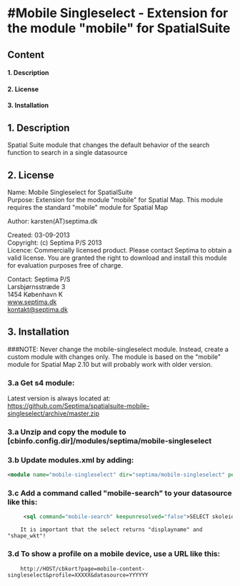 #Mobile Singleselect - Extension for the module "mobile" for SpatialSuite
===
## Content

#### 1. Description
#### 2. License
#### 3. Installation

## 1. Description
Spatial Suite module that changes the default behavior of the search function to search in 
a single datasource

## 2. License
 Name:        Mobile Singleselect for SpatialSuite  
 Purpose:     Extension for the module "mobile" for Spatial Map. This module requires the standard "mobile" module for Spatial Map

 Author:      karsten(AT)septima.dk
  
 Created:     03-09-2013  
 Copyright:   (c) Septima P/S 2013  
 Licence:     Commercially licensed product. Please contact Septima to obtain
              a valid license.
              You are granted the right to download and install this module for
              evaluation purposes free of charge.
              
 Contact:     Septima P/S  
              Larsbjørnsstræde 3  
              1454 København K  
              www.septima.dk  
              kontakt@septima.dk  

## 3. Installation

###NOTE: Never change the mobile-singleselect module. Instead, create a custom module with changes only.
         The module is based on the "mobile" module for Spatial Map 2.10 but will probably work with older version.


### 3.a Get s4 module:
Latest version is always located at:  
      https://github.com/Septima/spatialsuite-mobile-singleselect/archive/master.zip  
            
### 3.a Unzip and copy the module to [cbinfo.config.dir]/modules/septima/mobile-singleselect

### 3.b Update modules.xml by adding:
```xml
<module name="mobile-singleselect" dir="septima/mobile-singleselect" permissionlevel="public"/>
```
### 3.c Add a command called "mobile-search" to your datasource like this:
```xml
     <sql command="mobile-search" keepunresolved="false">SELECT skoleid as displayname, wkb_geometry as shape_wkt FROM skoler WHERE skoleid like [string:'%'+searchstring+'%'] limit [number: toNumber(limit)]</sql>
```
        It is important that the select returns "displayname" and "shape_wkt"!

### 3.d To show a profile on a mobile device, use a URL like this:
        http://HOST/cbkort?page=mobile-content-singleselect&profile=XXXXX&datasource=YYYYYY

